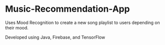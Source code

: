 # Music-Recommendation-App

Uses Mood Recognition to create a new song playlist to users depending on their mood.

Developed using Java, Firebase, and TensorFlow
